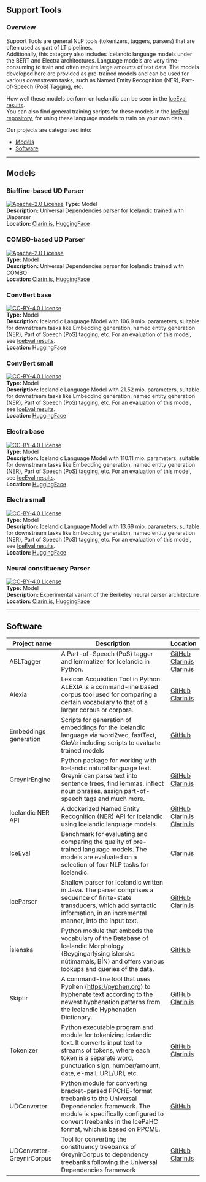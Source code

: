 ## Support Tools

### Overview

Support Tools are general NLP tools (tokenizers, taggers, parsers) that are often used as part of LT pipelines.<br>
Additionally, this category also includes Icelandic language models under the BERT and Electra architectures. Language models are very time-consuming to train and often require large amounts of text data. The models developed here are provided as pre-trained models and can be used for various downstream tasks, such as Named Entity Recognition (NER), Part-of-Speech (PoS) Tagging, etc.

How well these models perform on Icelandic can be seen in the [IceEval results](https://github.com/icelandic-lt/IceEval/blob/master/doc/results.md).<br>
You can also find general training scripts for these models in the [IceEval repository](https://github.com/icelandic-lt/IceEval), for using these language models to train on your own data.

Our projects are categorized into:

* [Models](#models)
* [Software](#software)

---

## Models

### Biaffine-based UD Parser

[![Apache-2.0 License](https://img.shields.io/badge/License-Apache--2.0-blue)](https://opensource.org/licenses/Apache-2.0) 
**Type:** Model  
**Description:** Universal Dependencies parser for Icelandic trained with Diaparser  
**Location:** [Clarin.is](http://hdl.handle.net/20.500.12537/302), [HuggingFace](https://huggingface.co/Icelandic-lt/biaffine_parser)  

### COMBO-based UD Parser

[![Apache-2.0 License](https://img.shields.io/badge/License-Apache--2.0-blue)](https://opensource.org/licenses/Apache-2.0)   
**Type:** Model  
**Description:** Universal Dependencies parser for Icelandic trained with COMBO  
**Location:** [Clarin.is](http://hdl.handle.net/20.500.12537/301), [HuggingFace](https://huggingface.co/Icelandic-lt/combo_parser)  

### ConvBert base

[![CC-BY-4.0 License](https://img.shields.io/badge/License-CC--BY--4.0-blue)](https://creativecommons.org/licenses/by/4.0/)  
**Type:** Model  
**Description:** Icelandic Language Model with 106.9 mio. parameters, suitable for downstream tasks like Embedding generation, named entity generation (NER), Part of Speech (PoS) tagging, etc. For an evaluation of this model, see [IceEval results](https://github.com/icelandic-lt/IceEval/blob/master/doc/results.md).  
**Location:** [HuggingFace](https://huggingface.co/Icelandic-lt/convbert-base-igc-is)

### ConvBert small

[![CC-BY-4.0 License](https://img.shields.io/badge/License-CC--BY--4.0-blue)](https://creativecommons.org/licenses/by/4.0/)  
**Type:** Model  
**Description:** Icelandic Language Model with 21.52 mio. parameters, suitable for downstream tasks like Embedding generation, named entity generation (NER), Part of Speech (PoS) tagging, etc.  For an evaluation of this model, see [IceEval results](https://github.com/icelandic-lt/IceEval/blob/master/doc/results.md).  
**Location:** [HuggingFace](https://huggingface.co/Icelandic-lt/convbert-small-igc-is)

### Electra base

[![CC-BY-4.0 License](https://img.shields.io/badge/License-CC--BY--4.0-blue)](https://creativecommons.org/licenses/by/4.0/)  
**Type:** Model  
**Description:** Icelandic Language Model with 110.11 mio. parameters, suitable for downstream tasks like Embedding generation, named entity generation (NER), Part of Speech (PoS) tagging, etc.  For an evaluation of this model, see [IceEval results](https://github.com/icelandic-lt/IceEval/blob/master/doc/results.md).  
**Location:** [HuggingFace](https://huggingface.co/Icelandic-lt/electra-base-igc-is)

### Electra small

[![CC-BY-4.0 License](https://img.shields.io/badge/License-CC--BY--4.0-blue)](https://creativecommons.org/licenses/by/4.0/)  
**Type:** Model  
**Description:** Icelandic Language Model with 13.69 mio. parameters, suitable for downstream tasks like Embedding generation, named entity generation (NER), Part of Speech (PoS) tagging, etc. For an evaluation of this model, see [IceEval results](https://github.com/icelandic-lt/IceEval/blob/master/doc/results.md).  
**Location:** [HuggingFace](https://huggingface.co/Icelandic-lt/electra-small-igc-is)

### Neural constituency Parser

[![CC-BY-4.0 License](https://img.shields.io/badge/License-CC--BY--4.0-blue)](https://creativecommons.org/licenses/by/4.0/)  
**Type:** Model  
**Description:** Experimental variant of the Berkeley neural parser architecture  
**Location:** [Clarin.is](http://hdl.handle.net/20.500.12537/149), [HuggingFace](https://huggingface.co/Icelandic-lt/neural_parser)  

---

## Software

| Project name | Description | Location |
|--------------|-------------|----------|
| ABLTagger | A Part-of-Speech (PoS) tagger and lemmatizer for Icelandic in Python. | [GitHub](https://github.com/icelandic-lt/POS)<br>[Clarin.is](http://hdl.handle.net/20.500.12537/115)<br>[Clarin.is](http://hdl.handle.net/20.500.12537/134) |
| Alexia | Lexicon Acquisition Tool in Python. ALEXIA is a command-line based corpus tool used for comparing a certain vocabulary to that of a larger corpus or corpora. | [GitHub](https://github.com/icelandic-lt/ALEXIA_ordtokutol)<br>[Clarin.is](http://hdl.handle.net/20.500.12537/123) |
| Embeddings generation | Scripts for generation of embeddings for the Icelandic language via word2vec, fastText, GloVe including scripts to evaluate trained models | [GitHub](https://github.com/icelandic-lt/ordgreypingar_embeddings) |
| GreynirEngine | Python package for working with Icelandic natural language text. Greynir can parse text into sentence trees, find lemmas, inflect noun phrases, assign part-of-speech tags and much more. | [GitHub](https://github.com/icelandic-lt/GreynirEngine)<br>[Clarin.is](http://hdl.handle.net/20.500.12537/269) |
| Icelandic NER API | A dockerized Named Entity Recognition (NER) API for Icelandic using Icelandic language models. | [GitHub](https://github.com/icelandic-lt/Icelandic-NER-API)<br>[Clarin.is](http://hdl.handle.net/20.500.12537/159)<br>[Clarin.is](http://hdl.handle.net/20.500.12537/118) |
| IceEval | Benchmark for evaluating and comparing the quality of pre-trained language models. The models are evaluated on a selection of four NLP tasks for Icelandic. | [Clarin.is](http://hdl.handle.net/20.500.12537/297) |
| IceParser | Shallow parser for Icelandic written in Java. The parser comprises a sequence of finite-state transducers, which add syntactic information, in an incremental manner, into the input text. | [GitHub](https://github.com/icelandic-lt/icenlp)<br>[Clarin.is](http://hdl.handle.net/20.500.12537/122) |
| Íslenska | Python module that embeds the vocabulary of the Database of Icelandic Morphology (Beygingarlýsing íslensks nútímamáls, BÍN) and offers various lookups and queries of the data. | [GitHub](https://github.com/icelandic-lt/BinPackage) |
| Skiptir | A command-line tool that uses Pyphen (https://pyphen.org) to hyphenate text according to the newest hyphenation patterns from the Icelandic Hyphenation Dictionary. | [GitHub](https://github.com/icelandic-lt/skiptir)<br>[Clarin.is](http://hdl.handle.net/20.500.12537/87) |
| Tokenizer | Python executable program and module for tokenizing Icelandic text. It converts input text to streams of tokens, where each token is a separate word, punctuation sign, number/amount, date, e-mail, URL/URI, etc. | [GitHub](https://github.com/icelandic-lt/Tokenizer)<br>[Clarin.is](http://hdl.handle.net/20.500.12537/262) |
| UDConverter | Python module for converting bracket-parsed PPCHE-format treebanks to the Universal Dependencies framework. The module is specifically configured to convert treebanks in the IcePaHC format, which is based on PPCME. | [GitHub](https://github.com/icelandic-lt/UDConverter) |
| UDConverter-GreynirCorpus | Tool for converting the constituency treebanks of GreynirCorpus to dependency treebanks following the Universal Dependencies framework | [GitHub](https://github.com/icelandic-lt/UDConverter-GreynirCorpus)<br>[Clarin.is](http://hdl.handle.net/20.500.12537/222) |
